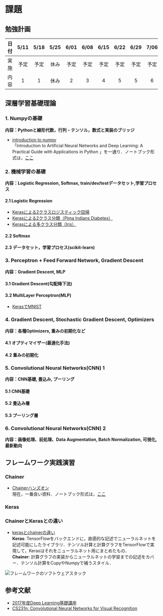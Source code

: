 # 課題

## 勉強計画

| 日付 | 5/11 | 5/18 |  5/25 | 6/01 | 6/08 | 6/15 | 6/22 | 6/29 | 7/06 | 7/13 | 7/20 |
|:----:|:----:|:----:|:-----:|:----:|:----:|:----:|:----:|:----:|:----:|:----:|:----:|
| 実施 | 予定 | 予定 |  休み | 予定 | 予定 | 予定 | 予定 | 予定 | 予定 | 予定 | 予定 |
| 内容 |   1  |   1  |  休み |   2  |   3  |   4  |   5  |   5  |   6  |   6  | 予備 |

## 深層学習基礎理論
### 1. Numpyの基礎
**内容：Pythonと線形代数，行列・テンソル，数式と実装のブリッジ**
- [introduction to numpy](https://github.com/rasbt/deep-learning-book/blob/master/code/appendix_f_numpy-intro/appendix_f_numpy-intro.ipynb?utm_campaign=Data%2BElixir&utm_medium=email&utm_source=Data_Elixir_128)  
「Introduction to Artificial Neural Networks and Deep Learning: A Practical Guide with Applications in Python 」を一通り．ノートブック形式は，[ここ](https://github.com/rasbt/deep-learning-book)

### 2. 機械学習の基礎
**内容：Logistic Regression, Softmax, train/dev/testデータセット,学習プロセス**
#### 2.1 Logistic Regression
- [Kerasによる2クラスロジスティック回帰](http://aidiary.hatenablog.com/entry/20161030/1477830597)
- [Kerasによる2クラス分類（Pima Indians Diabetes）](http://aidiary.hatenablog.com/entry/20161103/1478176348)
- [Kerasによる多クラス分類（Iris）](http://aidiary.hatenablog.com/entry/20161108/1478609028)


#### 2.2 Softmax
#### 2.3 データセット，学習プロセス(scikit-learn)

### 3. Perceptron + Feed Forward Network, Gradient Descent
**内容：Gradient Descent, MLP**
#### 3.1 Gradient Descent(勾配降下法)
#### 3.2 MultiLayer Perceptron(MLP)
- [KerasでMNIST](http://aidiary.hatenablog.com/entry/20161109/1478696865)


### 4. Gradient Descent, Stochastic Gradient Descent, Optimizers
**内容：各種Optimizers, 重みの初期化など**
#### 4.1 オプティマイザー(最適化手法)
#### 4.2 重みの初期化
### 5. Convolutional Neural Networks(CNN) 1
**内容：CNN基礎, 畳込み, プーリング**
#### 5.1 CNN基礎
#### 5.2 畳込み層
#### 5.3 プーリング層


### 6. Convolutional Neural Networks(CNN) 2
**内容：画像処理、前処理、Data Augmentation, Batch Normalization, 可視化, 最新動向**

## フレームワーク実践演習
### Chainer
- [Chainerハンズオン](http://qiita.com/mitmul/items/eccf4e0a84cb784ba84a)  
現在，一番良い資料．ノートブック形式は，[ここ](https://github.com/mitmul/chainer-handson)

### Keras

### ChainerとKerasとの違い
- [kerasとchainerの違い](http://s0sem0y.hatenablog.com/entry/2017/01/10/233242)  
**Keras**: TensorFlowをバックエンドに，直感的な記述でニューラルネットを記述可能にしたライブラリ．テンソル計算と計算グラフをTensorFlowで実現して，Kerasはそれをニューラルネット用にまとめたもの．  
**Chainer**: 計算グラフの実装からニューラルネットの学習までの記述をカバー．テンソル計算をCupyやNumpyで補うスタイル．

![フレームワークのソフトウェアスタック](../image/nn.png)



## 参考文献
- [2017年度Deep Learning基礎講座](http://ail.tokyo/ja/aai-2017/)
- [CS231n: Convolutional Neural Networks for Visual Recognition](http://cs231n.stanford.edu/syllabus.html)
